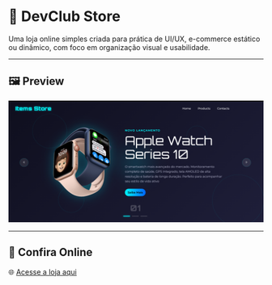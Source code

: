 # 🏬 DevClub Store

Uma loja online simples criada para prática de UI/UX, e-commerce estático ou dinâmico, com foco em organização visual e usabilidade.

---

## 🖼️ Preview

![Preview da loja](img/Preview.png)

---

## 🔗 Confira Online

🌐 [Acesse a loja aqui](https://devclub-store-kappa.vercel.app)
